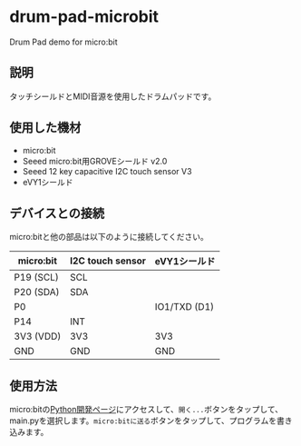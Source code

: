# drum-pad-microbit
Drum Pad demo for micro:bit

## 説明
タッチシールドとMIDI音源を使用したドラムパッドです。

## 使用した機材
* micro:bit
* Seeed micro:bit用GROVEシールド v2.0
* Seeed 12 key capacitive I2C touch sensor V3
* eVY1シールド

## デバイスとの接続

micro:bitと他の部品は以下のように接続してください。

|micro:bit|I2C touch sensor|eVY1シールド|
|---|---|---|
|P19 (SCL)|SCL||
|P20 (SDA)|SDA||
|P0||IO1/TXD (D1)|
|P14|INT||
|3V3 (VDD)|3V3|3V3|
|GND|GND|GND|

## 使用方法

micro:bitの[Python開発ページ](https://python.microbit.org/v/3)にアクセスして、`開く...`ボタンをタップして、main.pyを選択します。`micro:bitに送る`ボタンをタップして、プログラムを書き込みます。

